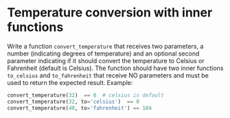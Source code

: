 # Temperature conversion with inner functions

Write a function `convert_temperature` that receives two parameters, a number (indicating degrees of temperature) and an optional second parameter indicating if it should convert the temperature to Celsius or Fahrenheit (default is Celsius). The function should have two inner functions `to_celsius` and `to_fahrenheit` that receive NO parameters and must be used to return the expected result. Example:

```python
convert_temperature(32)  == 0  # celsius is default
convert_temperature(32, to='celsius')  == 0
convert_temperature(40, to='fahrenheit') == 104
```

